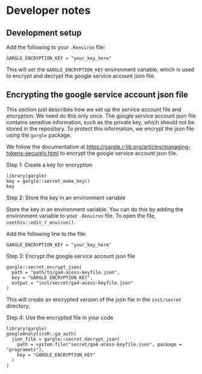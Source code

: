 # Developer notes

## Development setup

Add the following to your `.Renviron` file:

```
GARGLE_ENCRYPTION_KEY = "your_key_here"
```
This will set the `GARGLE_ENCRYPTION_KEY` environment variable, which is used to encrypt and decrypt the google service account json file.


## Encrypting the google service account json file

This section just describes how we set up the service account file and encryption. We need do this only once. The google service account json file contains sensitive information, such as the private key, which should not be stored in the repository. To protect this information, we encrypt the json file using the `gargle` package.

We follow the documentation at https://gargle.r-lib.org/articles/managing-tokens-securely.html to encrypt the google service account json file.

Step 1: Create a key for encryption

```{r}
library(gargle)
key = gargle::secret_make_key()
key
```

Step 2: Store the key in an environment variable

Store the key in an environment variable. You can do this by adding the environment variable to your `.Renviron` file. To open the file, `usethis::edit_r_environ()`.

Add the following line to the file:

```
GARGLE_ENCRYPTION_KEY = "your_key_here"
```

Step 3: Encrypt the google service account json file

```{r}
gargle::secret_encrypt_json(
  path = "path/to/ga4-acess-keyfile.json",
  key = "GARGLE_ENCRYPTION_KEY",
  output = "inst/secret/ga4-acess-keyfile.json"
)
```
This will create an encrypted version of the json file in the `inst/secret` directory.

Step 4: Use the encrypted file in your code

```{r}
library(gargle)
googleAnalyticsR::ga_auth(
  json_file = gargle::secret_decrypt_json(
    path = system.file("secret/ga4-acess-keyfile.json", package = "programets"),
    key = "GARGLE_ENCRYPTION_KEY"
  )
)
```